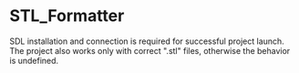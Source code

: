 # STL_Formatter

SDL installation and connection is required for successful project launch.
The project also works only with correct ".stl" files, otherwise the behavior is undefined. 
